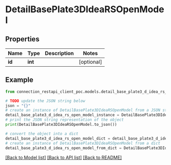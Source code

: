 # DetailBasePlate3DIdeaRSOpenModel


## Properties

Name | Type | Description | Notes
------------ | ------------- | ------------- | -------------
**id** | **int** |  | [optional] 

## Example

```python
from connection_restapi_client_poc.models.detail_base_plate3_d_idea_rs_open_model import DetailBasePlate3DIdeaRSOpenModel

# TODO update the JSON string below
json = "{}"
# create an instance of DetailBasePlate3DIdeaRSOpenModel from a JSON string
detail_base_plate3_d_idea_rs_open_model_instance = DetailBasePlate3DIdeaRSOpenModel.from_json(json)
# print the JSON string representation of the object
print(DetailBasePlate3DIdeaRSOpenModel.to_json())

# convert the object into a dict
detail_base_plate3_d_idea_rs_open_model_dict = detail_base_plate3_d_idea_rs_open_model_instance.to_dict()
# create an instance of DetailBasePlate3DIdeaRSOpenModel from a dict
detail_base_plate3_d_idea_rs_open_model_from_dict = DetailBasePlate3DIdeaRSOpenModel.from_dict(detail_base_plate3_d_idea_rs_open_model_dict)
```
[[Back to Model list]](../README.md#documentation-for-models) [[Back to API list]](../README.md#documentation-for-api-endpoints) [[Back to README]](../README.md)


